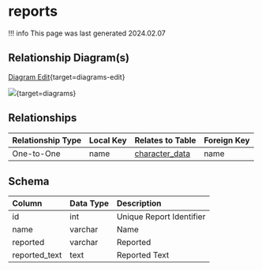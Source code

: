 # reports

!!! info
	This page was last generated 2024.02.07

## Relationship Diagram(s)

[Diagram Edit](https://mermaid.live/edit#eyJjb2RlIjoiZXJEaWFncmFtXG4gICAgcmVwb3J0cyB7XG4gICAgICAgIHZhcmNoYXIgbmFtZVxuICAgIH1cbiAgICBjaGFyYWN0ZXJfZGF0YSB7XG4gICAgICAgIGludHVuc2lnbmVkIGlkXG4gICAgICAgIHZhcmNoYXIgbmFtZVxuICAgICAgICBpbnR1bnNpZ25lZCB6b25lX2luc3RhbmNlXG4gICAgICAgIGludHVuc2lnbmVkIHpvbmVfaWRcbiAgICAgICAgdmFyY2hhciBuYW5lXG4gICAgfVxuICAgIHJlcG9ydHMgfHwtLW97IGNoYXJhY3Rlcl9kYXRhIDogXCJPbmUtdG8tT25lXCJcblxuIiwibWVybWFpZCI6eyJ0aGVtZSI6ImRlZmF1bHQifSwidXBkYXRlRWRpdG9yIjp0cnVlLCJhdXRvU3luYyI6dHJ1ZSwidXBkYXRlRGlhZ3JhbSI6dHJ1ZX0=){target=diagrams-edit}

[![](https://mermaid.ink/img/eyJjb2RlIjoiZXJEaWFncmFtXG4gICAgcmVwb3J0cyB7XG4gICAgICAgIHZhcmNoYXIgbmFtZVxuICAgIH1cbiAgICBjaGFyYWN0ZXJfZGF0YSB7XG4gICAgICAgIGludHVuc2lnbmVkIGlkXG4gICAgICAgIHZhcmNoYXIgbmFtZVxuICAgICAgICBpbnR1bnNpZ25lZCB6b25lX2luc3RhbmNlXG4gICAgICAgIGludHVuc2lnbmVkIHpvbmVfaWRcbiAgICAgICAgdmFyY2hhciBuYW5lXG4gICAgfVxuICAgIHJlcG9ydHMgfHwtLW97IGNoYXJhY3Rlcl9kYXRhIDogXCJPbmUtdG8tT25lXCJcblxuIiwibWVybWFpZCI6eyJ0aGVtZSI6ImRlZmF1bHQifSwidXBkYXRlRWRpdG9yIjp0cnVlLCJhdXRvU3luYyI6dHJ1ZSwidXBkYXRlRGlhZ3JhbSI6dHJ1ZX0=)](https://mermaid.ink/img/eyJjb2RlIjoiZXJEaWFncmFtXG4gICAgcmVwb3J0cyB7XG4gICAgICAgIHZhcmNoYXIgbmFtZVxuICAgIH1cbiAgICBjaGFyYWN0ZXJfZGF0YSB7XG4gICAgICAgIGludHVuc2lnbmVkIGlkXG4gICAgICAgIHZhcmNoYXIgbmFtZVxuICAgICAgICBpbnR1bnNpZ25lZCB6b25lX2luc3RhbmNlXG4gICAgICAgIGludHVuc2lnbmVkIHpvbmVfaWRcbiAgICAgICAgdmFyY2hhciBuYW5lXG4gICAgfVxuICAgIHJlcG9ydHMgfHwtLW97IGNoYXJhY3Rlcl9kYXRhIDogXCJPbmUtdG8tT25lXCJcblxuIiwibWVybWFpZCI6eyJ0aGVtZSI6ImRlZmF1bHQifSwidXBkYXRlRWRpdG9yIjp0cnVlLCJhdXRvU3luYyI6dHJ1ZSwidXBkYXRlRGlhZ3JhbSI6dHJ1ZX0=){target=diagrams}


## Relationships

| Relationship Type | Local Key | Relates to Table | Foreign Key |
| :--- | :--- | :--- | :--- |
| One-to-One | name | [character_data](../../schema/characters/character_data.md) | name |


## Schema

| Column | Data Type | Description |
| :--- | :--- | :--- |
| id | int | Unique Report Identifier |
| name | varchar | Name |
| reported | varchar | Reported |
| reported_text | text | Reported Text |

